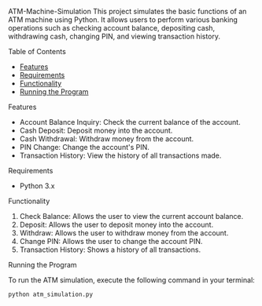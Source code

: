 ATM-Machine-Simulation
This project simulates the basic functions of an ATM machine using Python. It allows users to perform various banking operations such as checking account balance, depositing cash, withdrawing cash, changing PIN, and viewing transaction history.

Table of Contents

- [Features](#features)
- [Requirements](#requirements)
- [Functionality](#functionality)
- [Running the Program](#running-the-program)

Features

- Account Balance Inquiry: Check the current balance of the account.
- Cash Deposit: Deposit money into the account.
- Cash Withdrawal: Withdraw money from the account.
- PIN Change: Change the account's PIN.
- Transaction History: View the history of all transactions made.


Requirements

- Python 3.x

Functionality

1. Check Balance: Allows the user to view the current account balance.
2. Deposit: Allows the user to deposit money into the account.
3. Withdraw: Allows the user to withdraw money from the account.
4. Change PIN: Allows the user to change the account PIN.
5. Transaction History: Shows a history of all transactions.


Running the Program

To run the ATM simulation, execute the following command in your terminal:
```sh
python atm_simulation.py
